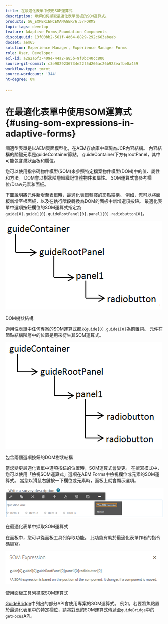```yaml
---
title: 在最適化表單中使用SOM運算式
description: 瞭解如何擷取最適化表單面板的SOM運算式。
products: SG_EXPERIENCEMANAGER/6.5/FORMS
topic-tags: develop
feature: Adaptive Forms,Foundation Components
discoiquuid: 13f00bb2-561f-4d64-8829-292c663abeab
docset: aem65
solution: Experience Manager, Experience Manager Forms
role: User, Developer
exl-id: a2a2a6f3-409e-44a2-a85b-9f0bc40cc800
source-git-commit: c3e9029236734e22f5d266ac26b923eafbe0a459
workflow-type: tm+mt
source-wordcount: '344'
ht-degree: 0%

---
```


# 在最適化表單中使用SOM運算式{#using-som-expressions-in-adaptive-forms}

調適型表單是以AEM頁面模型化，在AEM存放庫中呈現為JCR內容結構。 內容結構的關鍵元素是guideContainer節點。 guideContainer下方有rootPanel，其中可能包含巢狀面板和欄位。

您可以使用指令碼物件模型(SOM)來參照特定檔案物件模型(DOM)中的值、屬性和方法。 DOM會以樹狀階層組織記憶體物件和屬性。 SOM運算式會參考欄位/Draw元素和面板。

下圖說明將元件新增至表單時，最適化表單轉譯的節點結構。 例如，您可以將面板新增至根面板，以及在執行階段轉換為DOM的面板中新增選項按鈕。 最適化表單中選項按鈕欄位的SOM運算式指定為`guide[0].guide1[0].guideRootPanel[0].panel1[0].radiobutton[0]`。

![DOM樹狀結構](assets/hierarchy.png)

DOM樹狀結構

適用性表單中任何專案的SOM運算式都以`guide[0].guide1[0]`為前置詞。 元件在節點結構階層中的位置是用來衍生其SOM運算式。

![具有兩個選項按鈕的DOM樹狀結構](assets/hierarchy_radio_button.png)

包含兩個選項按鈕的DOM樹狀結構

當您變更最適化表單中選項按鈕的位置時，SOM運算式會變更。 在撰寫模式中，您可以使用「檢視SOM運算式」選項在AEM Forms中檢視欄位或元素的SOM運算式。 當您以滑鼠右鍵按一下欄位或元素時，面板上就會顯示選項。

![以最適化表單擷取SOM運算式](assets/som-expressions.png)

在最適化表單中擷取SOM運算式

在面板中，您可以從面板工具列存取功能。 此功能有助於最適化表單作者的指令碼編寫。

![使用面板工具列擷取SOM運算式](assets/som-expression.png)

使用面板工具列擷取SOM運算式

[GuideBridge](https://helpx.adobe.com/aem-forms/6/javascript-api/GuideBridge.html)中列出的部分API會使用專案的SOM運算式。 例如，若要將焦點置於最適化表單中的特定欄位，請將對應的SOM運算式傳遞至`guideBridge`中的`getFocus`API。
